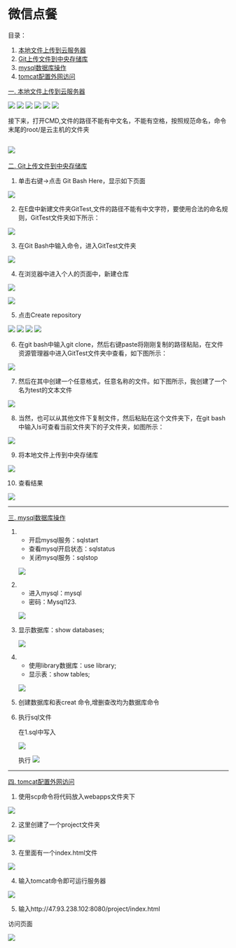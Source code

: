 # 微信点餐

<span id="0">目录：</span>
1. [本地文件上传到云服务器](#1)
2. [Git上传文件到中央存储库](#2) 
3. [mysql数据库操作](#3)
4. [tomcat配置外网访问](#4)


[<span id="1">一. 本地文件上传到云服务器</span>](#0)

![](picture/p1.png)
![](picture/p2.png)
![](picture/p3.png)
![](picture/p4.png)
![](picture/p5.png)
![](picture/p6.png)

  接下来，打开CMD,文件的路径不能有中文名，不能有空格，按照规范命名，命令末尾的root/是云主机的文件夹

![](picture/p7.png)
---	

[<span id="2">二. Git上传文件到中央存储库</span>](#0)
1. 单击右键->点击 Git Bash Here，显示如下页面

![](picture/g1.png)

2. 在E盘中新建文件夹GitTest,文件的路径不能有中文字符，要使用合法的命名规则，GitTest文件夹如下所示：

![](picture/g2.png)

3. 在Git Bash中输入命令，进入GitTest文件夹 

![](picture/g3.png)

4. 在浏览器中进入个人的页面中，新建仓库

![](picture/g4.png)

![](picture/g5.png)

5. 点击Create repository

![](picture/g6.png)
![](picture/g7.png)
![](picture/g8.png)
![](picture/g9.png)

6. 在git bash中输入git clone，然后右键paste将刚刚复制的路径粘贴，在文件资源管理器中进入GitTest文件夹中查看，如下图所示：

![](picture/g10.png)

7. 然后在其中创建一个任意格式，任意名称的文件。如下图所示，我创建了一个名为test的文本文件

![](picture/g11.png)

8. 当然，也可以从其他文件下复制文件，然后粘贴在这个文件夹下，在git bash中输入ls可查看当前文件夹下的子文件夹，如图所示：

![](picture/g12.png)

9. 将本地文件上传到中央存储库

![](picture/g13.png)

10. 查看结果	

![](picture/g14.png)

---
	

[<span id="3">三. mysql数据库操作</span>](#0)
1. + 开启mysql服务：sqlstart
   + 查看mysql开启状态：sqlstatus
   + 关闭mysql服务：sqlstop

   ![](picture/m1.png)

2. + 进入mysql：mysql
   + 密码：Mysql123.

   ![](picture/m2.png)

3. 显示数据库：show databases;

   ![](picture/m3.png)

4. + 使用library数据库：use library;
   + 显示表：show tables;

   ![](picture/m4.png)

5. 创建数据库和表creat 命令,增删查改均为数据库命令

6. 执行sql文件

   在1.sql中写入

   ![](picture/m5.png)

   执行
   ![](picture/m6.png)

---
	
[<span id="4">四. tomcat配置外网访问</span>](#0)
1. 使用scp命令将代码放入webapps文件夹下

![](picture/t1.png)

2. 这里创建了一个project文件夹

![](picture/t2.png)

3. 在里面有一个index.html文件

![](picture/t3.png)

4. 输入tomcat命令即可运行服务器

![](picture/t4.png)

5. 输入http://47.93.238.102:8080/project/index.html

访问页面

![](picture/t5.png)

